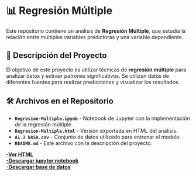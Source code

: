 # 📊 Regresión Múltiple

Este repositorio contiene un análisis de **Regresión Múltiple**, que estudia la relación entre múltiples variables predictoras y una variable dependiente. 

## 📖 Descripción del Proyecto
El objetivo de este proyecto es utilizar técnicas de **regresión múltiple** para analizar datos y extraer patrones significativos. Se utilizan datos de diferentes fuentes para realizar predicciones y visualizar los resultados.

## 🛠️ Archivos en el Repositorio
- **`Regresion-Multiple.ipynb`** - Notebook de Jupyter con la implementación de la regresión múltiple.
- **`Regresion-Multiple.html`** - Versión exportada en HTML del análisis.
- **`A1.3 NASA.csv`** - Conjunto de datos utilizado para entrenar el modelo.
- **`README.md`** - Este archivo con la descripción del proyecto.

**[-Ver HTML](Regresión_Multiple.html)**    
**[-Descargar jupyter notebook](Regresión_Multiple.ipynb)**  
**[-Descargar base de datos](A1_3_NASA.csv)**  
